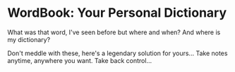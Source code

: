 # WordBook: Your Personal Dictionary

What was that word, I've seen before but where and when? And where is my dictionary?

Don't meddle with these, here's a legendary solution for yours... Take notes anytime, anywhere you want. Take back control...
